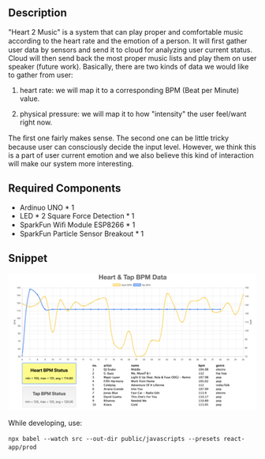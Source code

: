 ## Description

"Heart 2 Music" is a system that can play proper and comfortable music according to the heart rate and the emotion of a person. It will ﬁrst gather user data by sensors and send it to cloud for analyzing user current status. Cloud will then send back the most proper music lists and play them on user speaker (future work). Basically, there are two kinds of data we would like to gather from user:

1. heart rate: we will map it to a corresponding BPM (Beat per Minute) value.

2. physical pressure: we will map it to how "intensity" the user feel/want right now.

The ﬁrst one fairly makes sense. The second one can be little tricky because user can consciously decide the input level. However, we think this is a part of user current emotion and we also believe this kind of interaction will make our system more interesting.


## Required Components

- Ardinuo UNO * 1 
- LED * 2 Square Force Detection * 1 
- SparkFun Wiﬁ Module ESP8266 * 1 
- SparkFun Particle Sensor Breakout * 1



## Snippet

![](img/demo2.png)



While developing, use:

`npx babel --watch src --out-dir public/javascripts --presets react-app/prod`

